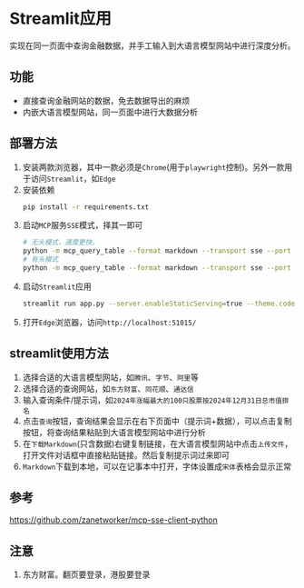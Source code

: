 # Streamlit应用

实现在同一页面中查询金融数据，并手工输入到大语言模型网站中进行深度分析。

## 功能

- 直接查询金融网站的数据，免去数据导出的麻烦
- 内嵌大语言模型网站，同一页面中进行大数据分析

## 部署方法

1. 安装两款浏览器，其中一款必须是`Chrome`(用于`playwright`控制)。另外一款用于访问`Streamlit`，如`Edge`
2. 安装依赖
   ```bash
   pip install -r requirements.txt
   ```
3. 启动`MCP`服务`SSE`模式，择其一即可
   ```bash
   # 无头模式，速度更快。
   python -m mcp_query_table --format markdown --transport sse --port 8000
   # 有头模式
   python -m mcp_query_table --format markdown --transport sse --port 8000 --endpoint http://127.0.0.1:9222
   ```
4. 启动`Streamlit`应用
   ```bash
   streamlit run app.py --server.enableStaticServing=true --theme.codeFont="SimSun, monospace" --server.port=51015
   ```
5. 打开`Edge`浏览器，访问`http://localhost:51015/`

## streamlit使用方法

1. 选择合适的大语言模型网站，如`腾讯`、`字节`、`阿里`等
2. 选择合适的查询网站，如`东方财富`、`同花顺`、`通达信`
3. 输入查询条件/提示词，如`2024年涨幅最大的100只股票按2024年12月31日总市值排名`
4. 点击`查询`按钮，查询结果会显示在右下页面中（提示词+数据），可以点击复制按钮，将查询结果粘贴到大语言模型网站中进行分析
5. 在`下载Markdown`(只含数据)右键复制链接，在大语言模型网站中点击`上传文件`，打开文件对话框中直接粘贴链接。然后复制提示词过来即可
6. `Markdown`下载到本地，可以在记事本中打开，字体设置成`宋体`表格会显示正常

## 参考

https://github.com/zanetworker/mcp-sse-client-python

## 注意

1. 东方财富。翻页要登录，港股要登录
